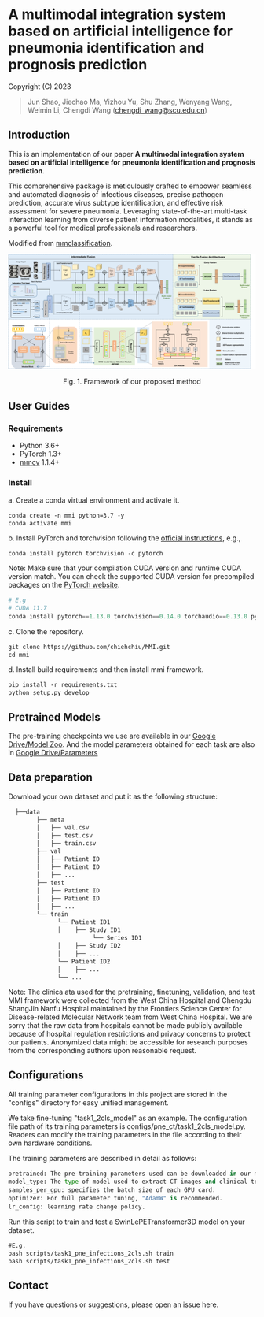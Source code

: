 # A multimodal integration system based on artificial intelligence for pneumonia identification and prognosis prediction
Copyright (C) 2023 
> Jun Shao, Jiechao Ma, Yizhou Yu, Shu Zhang, Wenyang Wang, Weimin Li, Chengdi Wang (chengdi_wang@scu.edu.cn)

## Introduction
This is an implementation of our paper **A multimodal integration system based on artificial intelligence for pneumonia identification and prognosis prediction**.

 This comprehensive package is meticulously crafted to empower seamless and automated diagnosis of infectious diseases, precise pathogen prediction, accurate virus subtype identification, and effective risk assessment for severe pneumonia. Leveraging state-of-the-art multi-task interaction learning from diverse patient information modalities, it stands as a powerful tool for medical professionals and researchers.

Modified from [mmclassification](https://github.com/open-mmlab/mmclassification).


![Framework of our proposed method](image/Framework.png)
<p align="center">Fig. 1. Framework of our proposed method</p>


## User Guides
### Requirements
- Python 3.6+
- PyTorch 1.3+
- [mmcv](https://github.com/open-mmlab/mmcv) 1.1.4+

### Install
a. Create a conda virtual environment and activate it.

```shell
conda create -n mmi python=3.7 -y
conda activate mmi
```
b. Install PyTorch and torchvision following the [official instructions](https://pytorch.org/), e.g.,

```shell
conda install pytorch torchvision -c pytorch
```
Note: Make sure that your compilation CUDA version and runtime CUDA version match.
You can check the supported CUDA version for precompiled packages on the [PyTorch website](https://pytorch.org/).


```python
# E.g 
# CUDA 11.7
conda install pytorch==1.13.0 torchvision==0.14.0 torchaudio==0.13.0 pytorch-cuda=11.7 -c pytorch -c nvidia
```

c. Clone the repository.

```shell
git clone https://github.com/chiehchiu/MMI.git
cd mmi
```

d. Install build requirements and then install mmi framework.

```shell
pip install -r requirements.txt
python setup.py develop 
```

## Pretrained Models
The pre-training checkpoints we use are available in our [Google Drive/Model Zoo](https://drive.google.com/drive/folders/1iG2t9bh1zu7G2spcohUzLDwrTGmWyQaC?usp=sharing). And the model parameters obtained for each task are also in [Google Drive/Parameters](https://drive.google.com/drive/folders/1A5SU1Uu2_ezy6K-muNsbmGU-tNPQrKw6?usp=sharing)


## Data preparation
Download your own dataset and put it as the following structure:

```
  ├──data
        ├── meta
        │   ├── val.csv
        │   ├── test.csv
        │   ├── train.csv
        ├── val
        │   ├── Patient ID
        │   ├── Patient ID
        │   ├── ...
        ├── test
        │   ├── Patient ID
        │   ├── Patient ID
        │   ├── ...
        └── train
              └── Patient ID1
              │    ├── Study ID1
                        └── Series ID1
              │    ├── Study ID2
              │    ├── ...
              └── Patient ID2
              │    ├── ...
              └── ...
```

Note: The clinica ata used for the pretraining, finetuning, validation, and test MMI framework were collected from the West China Hospital and Chengdu ShangJin Nanfu Hospital maintained by the Frontiers Science Center for Disease-related Molecular Network team from West China Hospital. We are sorry that the raw data from hospitals cannot be made publicly available because of hospital regulation restrictions and privacy concerns to protect our patients. Anonymized data might be accessible for research purposes from the corresponding authors upon reasonable request.


## Configurations
All training parameter configurations in this project are stored in the "configs" directory for easy unified management. 

We take fine-tuning "task1_2cls_model" as an example. The configuration file path of its training parameters is configs/pne_ct/task1_2cls_model.py. 
Readers can modify the training parameters in the file according to their own hardware conditions.

The training parameters are described in detail as follows:
```python
pretrained: The pre-training parameters used can be downloaded in our model zoo.
model_type: The type of model used to extract CT images and clinical texts features and then combine the two. e.g.: SwinLePETransformer3D
samples_per_gpu: specifies the batch size of each GPU card.
optimizer: For full parameter tuning, "AdamW" is recommended.
lr_config: learning rate change policy.
```

Run this script to train and test a SwinLePETransformer3D model on your dataset.
```
#E.g.
bash scripts/task1_pne_infections_2cls.sh train
bash scripts/task1_pne_infections_2cls.sh test
```

## Contact
If you have questions or suggestions, please open an issue here.

